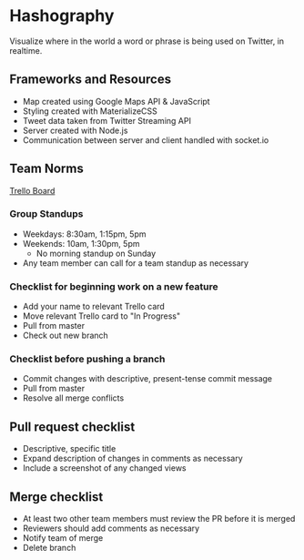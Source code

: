 # Hashography

Visualize where in the world a word or phrase is being used on Twitter, in realtime.

## Frameworks and Resources
- Map created using Google Maps API & JavaScript
- Styling created with MaterializeCSS
- Tweet data taken from Twitter Streaming API
- Server created with Node.js
- Communication between server and client handled with socket.io

## Team Norms

[Trello Board](https://trello.com/b/5RKxgcpV/hashography)

### Group Standups
- Weekdays: 8:30am, 1:15pm, 5pm
- Weekends: 10am, 1:30pm, 5pm
  * No morning standup on Sunday
- Any team member can call for a team standup as necessary

### Checklist for beginning work on a new feature
- Add your name to relevant Trello card
- Move relevant Trello card to "In Progress"
- Pull from master
- Check out new branch

### Checklist before pushing a branch
- Commit changes with descriptive, present-tense commit message
- Pull from master
- Resolve all merge conflicts

## Pull request checklist
- Descriptive, specific title
- Expand description of changes in comments as necessary
- Include a screenshot of any changed views

## Merge checklist
- At least two other team members must review the PR before it is merged
- Reviewers should add comments as necessary
- Notify team of merge
- Delete branch